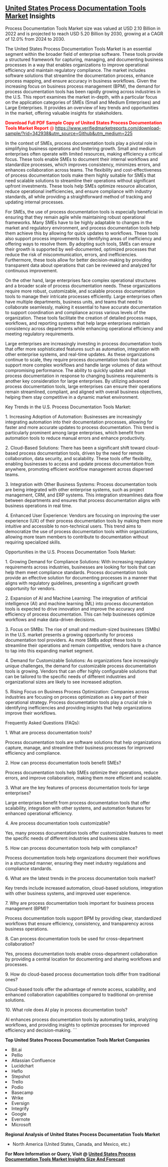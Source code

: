 <h2><a href="https://www.verifiedmarketreports.com/download-sample/?rid=342938&amp;utm_source=Github&amp;utm_medium=225" target="_blank">United States Process Documentation Tools Market</a> Insights</h2><p>Process Documentation Tools Market size was valued at USD 2.10 Billion in 2022 and is projected to reach USD 5.20 Billion by 2030, growing at a CAGR of 12.0% from 2024 to 2030.</p><p> <p>The United States Process Documentation Tools Market is an essential segment within the broader field of enterprise software. These tools provide a structured framework for capturing, managing, and documenting business processes in a way that enables organizations to improve operational efficiency and maintain regulatory compliance. The market includes software solutions that streamline the documentation process, enhance process mapping, and ensure accuracy in business workflows. Given the increasing focus on business process management (BPM), the demand for process documentation tools has been rapidly growing across industries in the U.S. This report examines the market in-depth, with a particular focus on the application categories of SMEs (Small and Medium Enterprises) and Large Enterprises. It provides an overview of key trends and opportunities in the market, offering valuable insights for stakeholders. <p><span class=""><span style="color: #ff0000;"><strong>Download Full PDF Sample Copy of United States Process Documentation Tools Market Report</strong> @ </span><a href="https://www.verifiedmarketreports.com/download-sample/?rid=342938&amp;utm_source=Github&amp;utm_medium=225" target="_blank">https://www.verifiedmarketreports.com/download-sample/?rid=342938&amp;utm_source=Github&amp;utm_medium=225</a></span></p> <p>In the context of SMEs, process documentation tools play a pivotal role in simplifying business operations and fostering growth. Small and medium enterprises often operate with limited resources, making efficiency a critical focus. These tools enable SMEs to document their internal workflows and standardize processes, which improves consistency, minimizes errors, and enhances collaboration across teams. The flexibility and cost-effectiveness of process documentation tools make them highly suitable for SMEs that need scalable solutions to streamline their operations without significant upfront investments. These tools help SMEs optimize resource allocation, reduce operational inefficiencies, and ensure compliance with industry standards, all while providing a straightforward method of tracking and updating internal processes. <p>For SMEs, the use of process documentation tools is especially beneficial in ensuring that they remain agile while maintaining robust operational frameworks. Many SMEs have to be highly adaptable to changes in the market and regulatory environment, and process documentation tools help them achieve this by allowing for quick updates to workflows. These tools also support process improvements by identifying areas of inefficiency and offering ways to resolve them. By adopting such tools, SMEs can ensure their growth is supported by well-documented, optimized processes that reduce the risk of miscommunication, errors, and inefficiencies. Furthermore, these tools allow for better decision-making by providing transparent data about operations that can be reviewed and analyzed for continuous improvement. <p>On the other hand, large enterprises face complex operational structures and a broader scale of process documentation needs. These organizations require more robust, customizable, and scalable process documentation tools to manage their intricate processes efficiently. Large enterprises often have multiple departments, business units, and teams that need to collaborate seamlessly, making it essential to have accurate documentation to support coordination and compliance across various levels of the organization. These tools facilitate the creation of detailed process maps, workflows, and reporting systems that help large enterprises maintain consistency across departments while enhancing operational efficiency and meeting regulatory requirements. <p>Large enterprises are increasingly investing in process documentation tools that offer more sophisticated features such as automation, integration with other enterprise systems, and real-time updates. As these organizations continue to scale, they require process documentation tools that can support more complex workflows and handle large volumes of data without compromising performance. The ability to quickly update and adapt process documentation in response to changing business requirements is another key consideration for large enterprises. By utilizing advanced process documentation tools, large enterprises can ensure their operations remain streamlined, compliant, and aligned with overall business objectives, helping them stay competitive in a dynamic market environment. <p>Key Trends in the U.S. Process Documentation Tools Market: <p>1. Increasing Adoption of Automation: Businesses are increasingly integrating automation into their documentation processes, allowing for faster and more accurate updates to process documentation. This trend is particularly prominent among large enterprises, which benefit from automation tools to reduce manual errors and enhance productivity. <p>2. Cloud-Based Solutions: There has been a significant shift toward cloud-based process documentation tools, driven by the need for remote collaboration, data security, and scalability. These tools offer flexibility, enabling businesses to access and update process documentation from anywhere, promoting efficient workflow management across dispersed teams. <p>3. Integration with Other Business Systems: Process documentation tools are being integrated with other enterprise systems, such as project management, CRM, and ERP systems. This integration streamlines data flow between departments and ensures that process documentation aligns with business operations in real time. <p>4. Enhanced User Experience: Vendors are focusing on improving the user experience (UX) of their process documentation tools by making them more intuitive and accessible to non-technical users. This trend aims to democratize the use of process documentation tools within organizations, allowing more team members to contribute to documentation without requiring specialized skills. <p>Opportunities in the U.S. Process Documentation Tools Market: <p>1. Growing Demand for Compliance Solutions: With increasing regulatory requirements across industries, businesses are looking for tools that can help them meet compliance standards. Process documentation tools provide an effective solution for documenting processes in a manner that aligns with regulatory guidelines, presenting a significant growth opportunity for vendors. <p>2. Expansion of AI and Machine Learning: The integration of artificial intelligence (AI) and machine learning (ML) into process documentation tools is expected to drive innovation and improve the accuracy and efficiency of process documentation. This can help businesses optimize workflows and make data-driven decisions. <p>3. Focus on SMBs: The rise of small and medium-sized businesses (SMBs) in the U.S. market presents a growing opportunity for process documentation tool providers. As more SMBs adopt these tools to streamline their operations and remain competitive, vendors have a chance to tap into this expanding market segment. <p>4. Demand for Customizable Solutions: As organizations face increasingly unique challenges, the demand for customizable process documentation tools is growing. Vendors that can offer highly configurable solutions that can be tailored to the specific needs of different industries and organizational sizes are likely to see increased adoption. <p>5. Rising Focus on Business Process Optimization: Companies across industries are focusing on process optimization as a key part of their operational strategy. Process documentation tools play a crucial role in identifying inefficiencies and providing insights that help organizations improve their workflows. <p>Frequently Asked Questions (FAQs): <p>1. What are process documentation tools? <p>Process documentation tools are software solutions that help organizations capture, manage, and streamline their business processes for improved efficiency and compliance. <p>2. How can process documentation tools benefit SMEs? <p>Process documentation tools help SMEs optimize their operations, reduce errors, and improve collaboration, making them more efficient and scalable. <p>3. What are the key features of process documentation tools for large enterprises? <p>Large enterprises benefit from process documentation tools that offer scalability, integration with other systems, and automation features for enhanced operational efficiency. <p>4. Are process documentation tools customizable? <p>Yes, many process documentation tools offer customizable features to meet the specific needs of different industries and business sizes. <p>5. How can process documentation tools help with compliance? <p>Process documentation tools help organizations document their workflows in a structured manner, ensuring they meet industry regulations and compliance standards. <p>6. What are the latest trends in the process documentation tools market? <p>Key trends include increased automation, cloud-based solutions, integration with other business systems, and improved user experience. <p>7. Why are process documentation tools important for business process management (BPM)? <p>Process documentation tools support BPM by providing clear, standardized workflows that ensure efficiency, consistency, and transparency across business operations. <p>8. Can process documentation tools be used for cross-department collaboration? <p>Yes, process documentation tools enable cross-department collaboration by providing a central location for documenting and sharing workflows and processes. <p>9. How do cloud-based process documentation tools differ from traditional ones? <p>Cloud-based tools offer the advantage of remote access, scalability, and enhanced collaboration capabilities compared to traditional on-premise solutions. <p>10. What role does AI play in process documentation tools? <p>AI enhances process documentation tools by automating tasks, analyzing workflows, and providing insights to optimize processes for improved efficiency and decision-making. ```</p><p><strong>Top United States Process Documentation Tools Market Companies</strong></p><div data-test-id=""><p><li>Bit.ai</li><li> Pellio</li><li> Atlassian Confluence</li><li> Lucidchart</li><li> Heflo</li><li> Stepshot</li><li> Trello</li><li> Podio</li><li> Basecamp</li><li> Wrike</li><li> Eversign</li><li> Integrify</li><li> Google</li><li> Evernote</li><li> Microsoft</li></p><div><strong>Regional Analysis of&nbsp;United States Process Documentation Tools Market</strong></div><ul><li dir="ltr"><p dir="ltr">North America&nbsp;(United States, Canada, and Mexico, etc.)</p></li></ul><p><strong>For More Information or Query, Visit @&nbsp;</strong><strong><a href="https://www.verifiedmarketreports.com/product/process-documentation-tools-market/?utm_source=Github&amp;utm_medium=225" target="_blank">United States Process Documentation Tools Market Insights Size And Forecast</a></strong></p></div>
